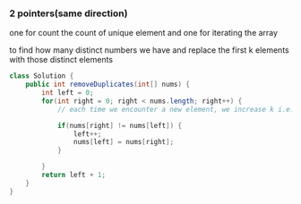 ### 2 pointers(same direction)

one for count the count of unique element and one for iterating the array

to find how many distinct numbers we have and replace the first k elements with those distinct elements

```java
class Solution {
    public int removeDuplicates(int[] nums) {
        int left = 0;
        for(int right = 0; right < nums.length; right++) {
            // each time we encounter a new element, we increase k i.e.left and replace it with the new element

            if(nums[right] != nums[left]) {
                left++;
                nums[left] = nums[right];
            }

        }
        return left + 1;
    }
}
```

